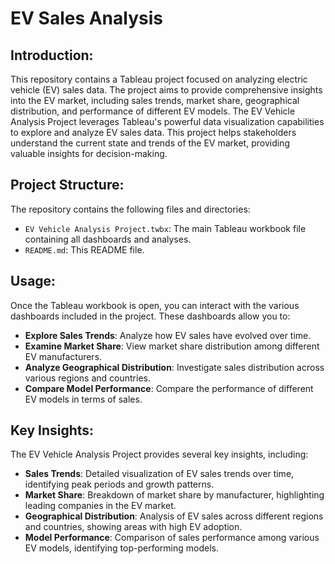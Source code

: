# EV Sales Analysis
## Introduction:
  This repository contains a Tableau project focused on analyzing electric vehicle (EV) sales data. The project aims to provide comprehensive insights into the EV market, including sales trends, market share, geographical distribution, and performance of different EV models.
  The EV Vehicle Analysis Project leverages Tableau's powerful data visualization capabilities to explore and analyze EV sales data. This project helps stakeholders understand the current state and trends of the EV market, providing valuable insights for decision-making.

## Project Structure:
The repository contains the following files and directories:

- `EV Vehicle Analysis Project.twbx`: The main Tableau workbook file containing all dashboards and analyses.
- `README.md`: This README file.
## Usage:

Once the Tableau workbook is open, you can interact with the various dashboards included in the project. These dashboards allow you to:

- **Explore Sales Trends**: Analyze how EV sales have evolved over time.
- **Examine Market Share**: View market share distribution among different EV manufacturers.
- **Analyze Geographical Distribution**: Investigate sales distribution across various regions and countries.
- **Compare Model Performance**: Compare the performance of different EV models in terms of sales.
## Key Insights:

The EV Vehicle Analysis Project provides several key insights, including:

- **Sales Trends**: Detailed visualization of EV sales trends over time, identifying peak periods and growth patterns.
- **Market Share**: Breakdown of market share by manufacturer, highlighting leading companies in the EV market.
- **Geographical Distribution**: Analysis of EV sales across different regions and countries, showing areas with high EV adoption.
- **Model Performance**: Comparison of sales performance among various EV models, identifying top-performing models.
